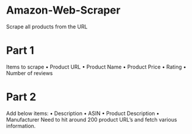 # Amazon-Web-Scraper
Scrape all products from the URL
# Part 1
Items to scrape
• Product URL
• Product Name
• Product Price
• Rating
• Number of reviews
# Part 2
 Add below items:
• Description
• ASIN
• Product Description
• Manufacturer
Need to hit around 200 product URL’s and fetch various information.

